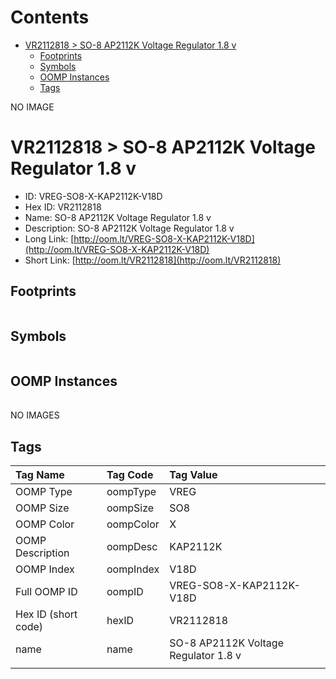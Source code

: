



Contents
========

* [VR2112818 > SO-8 AP2112K Voltage Regulator 1.8 v](#vr2112818--so-8-ap2112k-voltage-regulator-18-v)
	* [Footprints](#footprints)
	* [Symbols](#symbols)
	* [OOMP Instances](#oomp-instances)
	* [Tags](#tags)
  
NO IMAGE  
# VR2112818 > SO-8 AP2112K Voltage Regulator 1.8 v

- ID: VREG-SO8-X-KAP2112K-V18D
- Hex ID: VR2112818
- Name: SO-8 AP2112K Voltage Regulator 1.8 v
- Description: SO-8 AP2112K Voltage Regulator 1.8 v
- Long Link: [http://oom.lt/VREG-SO8-X-KAP2112K-V18D](http://oom.lt/VREG-SO8-X-KAP2112K-V18D)
- Short Link: [http://oom.lt/VR2112818](http://oom.lt/VR2112818)

## Footprints
  

||||
| :--- | :--- | :--- |

## Symbols
  

||||
| :--- | :--- | :--- |

## OOMP Instances
  

||||
| :--- | :--- | :--- |
  
NO IMAGES  
## Tags
  

|Tag Name|Tag Code|Tag Value|
| :--- | :--- | :--- |
|OOMP Type|oompType|VREG|
|OOMP Size|oompSize|SO8|
|OOMP Color|oompColor|X|
|OOMP Description|oompDesc|KAP2112K|
|OOMP Index|oompIndex|V18D|
|Full OOMP ID|oompID|VREG-SO8-X-KAP2112K-V18D|
|Hex ID (short code)|hexID|VR2112818|
|name|name|SO-8 AP2112K Voltage Regulator 1.8 v|
||||
